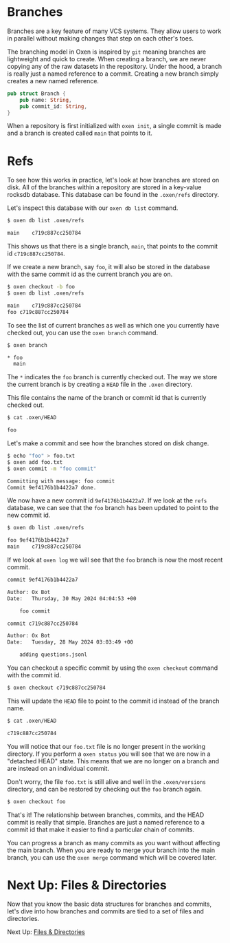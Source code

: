 # Branches

Branches are a key feature of many VCS systems. They allow users to work in parallel without making changes that step on each other's toes.

The branching model in Oxen is inspired by `git` meaning branches are lightweight and quick to create. When creating a branch, we are never copying any of the raw datasets in the repository. Under the hood, a branch is really just a named reference to a commit. Creating a new branch simply creates a new named reference.

```rust
pub struct Branch {
    pub name: String,
    pub commit_id: String,
}
```

When a repository is first initialized with `oxen init`, a single commit is made and a branch is created called `main` that points to it.

# Refs

To see how this works in practice, let's look at how branches are stored on disk. All of the branches within a repository are stored in a key-value rocksdb database. This database can be found in the `.oxen/refs` directory.

Let's inspect this database with our `oxen db list` command.

```bash
$ oxen db list .oxen/refs

main	c719c887cc250784
```

This shows us that there is a single branch, `main`, that points to the commit id `c719c887cc250784`.

If we create a new branch, say `foo`, it will also be stored in the database with the same commit id as the current branch you are on.

```bash
$ oxen checkout -b foo
$ oxen db list .oxen/refs

main	c719c887cc250784
foo	c719c887cc250784
```

To see the list of current branches as well as which one you currently have checked out, you can use the `oxen branch` command.

```bash
$ oxen branch

* foo
  main
```

The `*` indicates the `foo` branch is currently checked out. The way we store the current branch is by creating a `HEAD` file in the `.oxen` directory.

This file contains the name of the branch or commit id that is currently checked out.

```bash
$ cat .oxen/HEAD

foo
```

Let's make a commit and see how the branches stored on disk change.

```bash
$ echo "foo" > foo.txt
$ oxen add foo.txt
$ oxen commit -m "foo commit"

Committing with message: foo commit
Commit 9ef4176b1b4422a7 done.
```

We now have a new commit id `9ef4176b1b4422a7`. If we look at the `refs` database, we can see that the `foo` branch has been updated to point to the new commit id.

```bash
$ oxen db list .oxen/refs

foo	9ef4176b1b4422a7
main	c719c887cc250784
```

If we look at `oxen log` we will see that the `foo` branch is now the most recent commit.

```bash
commit 9ef4176b1b4422a7

Author: Ox Bot
Date:   Thursday, 30 May 2024 04:04:53 +00

    foo commit

commit c719c887cc250784

Author: Ox Bot
Date:   Tuesday, 28 May 2024 03:03:49 +00

    adding questions.jsonl
```

You can checkout a specific commit by using the `oxen checkout` command with the commit id.

```bash
$ oxen checkout c719c887cc250784
```

This will update the `HEAD` file to point to the commit id instead of the branch name. 

```bash
$ cat .oxen/HEAD

c719c887cc250784
```

You will notice that our `foo.txt` file is no longer present in the working directory. If you perform a `oxen status` you will see that we are now in a "detached HEAD" state. This means that we are no longer on a branch and are instead on an individual commit.

Don't worry, the file `foo.txt` is still alive and well in the `.oxen/versions` directory, and can be restored by checking out the `foo` branch again.

```bash
$ oxen checkout foo
```

That's it! The relationship between branches, commits, and the HEAD commit is really that simple. Branches are just a named reference to a commit id that make it easier to find a particular chain of commits.

You can progress a branch as many commits as you want without affecting the main branch. When you are ready to merge your branch into the main branch, you can use the `oxen merge` command which will be covered later.

# Next Up: Files & Directories

Now that you know the basic data structures for branches and commits, let's dive into how branches and commits are tied to a set of files and directories.

Next Up: [Files & Directories](/domains/objects.md)